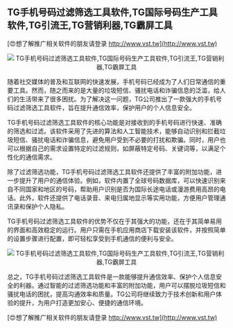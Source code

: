 ## **TG手机号码过滤筛选工具软件,TG国际号码生产工具软件,TG引流王,TG营销利器,TG霸屏工具**

[😍想了解推广相关软件的朋友请登录 http://www.vst.tw](http://www.vst.tw)

 <center><img src="https://vst.tw/MP4/tuiguang/png/5.png" alt="TG手机号码过滤筛选工具软件,TG国际号码生产工具软件,TG引流王,TG营销利器,TG霸屏工具"></center>

随着社交媒体的普及和互联网的快速发展，手机号码已经成为了人们日常通信的重要工具。然而，随之而来的是大量的垃圾短信、骚扰电话和诈骗信息的泛滥，给人们的生活带来了很多困扰。为了解决这一问题，TG公司推出了一款强大的手机号码过滤筛选工具软件，旨在提升通信效率，保护用户的个人信息安全。

TG手机号码过滤筛选工具软件的核心功能是对接收到的手机号码进行快速、准确的筛选和过滤。该软件采用了先进的算法和人工智能技术，能够自动识别和拦截垃圾短信、骚扰电话和诈骗信息，避免用户受到不必要的打扰和欺骗。同时，用户也可以根据自己的需求设置特定的过滤规则，如屏蔽特定号码、关键词等，以满足个性化的通信需求。

除了过滤筛选功能，TG手机号码过滤筛选工具软件还提供了丰富的附加功能，进一步提升了用户的通信体验。例如，软件内置了全球号码数据库，可以快速识别来自不同国家和地区的号码，帮助用户识别是否为国际长途电话或漫游费用高昂的电话。此外，软件还提供了电话录音、来电归属地显示等实用功能，方便用户管理通讯录和保护个人隐私。

TG手机号码过滤筛选工具软件的优势不仅在于其强大的功能，还在于其简单易用的界面和高效稳定的运行。用户只需在手机应用商店下载安装该软件，并按照简单的设置步骤进行配置，即可轻松享受到手机通信的便利与安全。

 <center><img src="https://vst.tw/MP4/tuiguang/png/1.png" alt="TG手机号码过滤筛选工具软件,TG国际号码生产工具软件,TG引流王,TG营销利器,TG霸屏工具"></center>

总之，TG手机号码过滤筛选工具软件是一款能够提升通信效率、保护个人信息安全的利器。通过智能的过滤筛选功能和丰富的附加功能，用户可以摆脱垃圾短信和骚扰电话的困扰，提高沟通效率和质量。TG公司将继续致力于技术创新和用户体验的提升，为用户打造更加安心、便捷的通信环境。

[😍想了解推广相关软件的朋友请登录 http://www.vst.tw](http://www.vst.tw)



